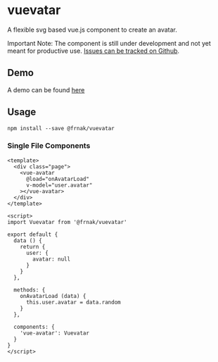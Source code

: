 # vuevatar

A flexible svg based vue.js component to create an avatar.

Important Note: The component is still under development and not yet meant for productive use. 
[Issues can be tracked on Github](https://github.com/Frankobingen/vuevatar/issues/).

## Demo

A demo can be found [here](https://vuevata.tippfehlr.de/)

## Usage

```
npm install --save @frnak/vuevatar
```

### Single File Components

```
<template>
  <div class="page">
    <vue-avatar 
      @load="onAvatarLoad" 
      v-model="user.avatar"
    ></vue-avatar>
  </div>
</template>

<script>
import Vuevatar from '@frnak/vuevatar'

export default {
  data () {
    return {
      user: {
        avatar: null
      }
    }
  },

  methods: {
    onAvatarLoad (data) {
      this.user.avatar = data.random
    }
  },

  components: {
    'vue-avatar': Vuevatar
  }
}
</script>
```
